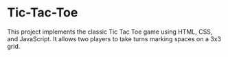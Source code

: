 # Tic-Tac-Toe
This project implements the classic Tic Tac Toe game using HTML, CSS, and JavaScript. It allows two players to take turns marking spaces on a 3x3 grid.
